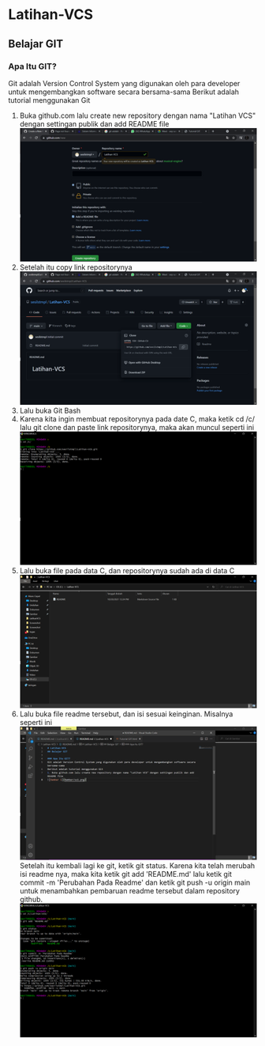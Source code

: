 # Latihan-VCS
## Belajar GIT

### Apa Itu GIT?
Git adalah Version Control System yang digunakan oleh para developer untuk mengembangkan software secara bersama-sama
Berikut adalah tutorial menggunakan Git 
1. Buka github.com lalu create new repository dengan nama "Latihan VCS" dengan settingan publik dan add README file
![Gambar 1](Gambar/ss1.png)
2. Setelah itu copy link repositorynya
![Gambar 2](Gambar/ss2.png)
3. Lalu buka Git Bash
4. Karena kita ingin membuat repositorynya pada date C, maka ketik cd /c/ lalu git clone dan paste link repositorynya, maka akan muncul seperti ini
![Gambar 3](Gambar/ss3.png)
5. Lalu buka file pada data C, dan repositorynya sudah ada di data C
![Gambar 4](Gambar/ss4.png)
6. Lalu buka file readme tersebut, dan isi sesuai keinginan. Misalnya seperti ini
![Gambar 5](Gambar/ss5.png)
Setelah itu kembali lagi ke git, ketik git status. Karena kita telah merubah isi readme nya, maka kita ketik git add 'README.md' lalu ketik git commit -m 'Perubahan Pada Readme' dan ketik git push -u origin main untuk menambahkan pembaruan readme tersebut dalam repository github.
![Gambar 6](Gambar/ss6.png)
